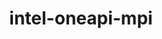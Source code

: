 ---
title: "intel-oneapi-mpi"
layout: cache
categories: [package, develop-2024-08-04]
meta: {"versions": ["2021.13.0"], "compilers": ["gcc@=12.3.0", "intel@=2021.10.0", "oneapi@=2023.2.0", "oneapi@=2024.2.0"], "oss": ["amzn2", "ubuntu22.04"], "platforms": ["linux"], "targets": ["x86_64_v3", "x86_64_v4"], "stacks": ["aws-pcluster-x86_64_v4", "e4s-oneapi", "root"], "num_specs": 7, "num_specs_by_stack": {"root": 7, "aws-pcluster-x86_64_v4": 6, "e4s-oneapi": 1}}
spec_details: [{"hash": "biywnayg5tcnskpxshifovjw2msjc4rg", "compiler": "gcc@=12.3.0", "versions": ["2021.13.0"], "os": "amzn2", "platform": "linux", "target": "x86_64_v3", "variants": ["build_system=generic", "~classic-names", "+envmods", "+external-libfabric", "+generic-names", "~ilp64"], "stacks": ["root", "aws-pcluster-x86_64_v4"], "size": "-", "tarball": "https://binaries.spack.io/releases/develop-2024-08-04/build_cache/linux-amzn2-x86_64_v3/gcc-12.3.0/intel-oneapi-mpi-2021.13.0/linux-amzn2-x86_64_v3-gcc-12.3.0-intel-oneapi-mpi-2021.13.0-biywnayg5tcnskpxshifovjw2msjc4rg.spack"}, {"hash": "nuoh2e2cndfgzxs7c5jmdzuntgeqde2e", "compiler": "gcc@=12.3.0", "versions": ["2021.13.0"], "os": "amzn2", "platform": "linux", "target": "x86_64_v4", "variants": ["build_system=generic", "~classic-names", "+envmods", "+external-libfabric", "+generic-names", "~ilp64"], "stacks": ["root", "aws-pcluster-x86_64_v4"], "size": "-", "tarball": "https://binaries.spack.io/releases/develop-2024-08-04/build_cache/linux-amzn2-x86_64_v4/gcc-12.3.0/intel-oneapi-mpi-2021.13.0/linux-amzn2-x86_64_v4-gcc-12.3.0-intel-oneapi-mpi-2021.13.0-nuoh2e2cndfgzxs7c5jmdzuntgeqde2e.spack"}, {"hash": "morr5q6cv66xenoiyou4pas3o5ku6h36", "compiler": "intel@=2021.10.0", "versions": ["2021.13.0"], "os": "amzn2", "platform": "linux", "target": "x86_64_v3", "variants": ["build_system=generic", "~classic-names", "+envmods", "+external-libfabric", "+generic-names", "~ilp64"], "stacks": ["root", "aws-pcluster-x86_64_v4"], "size": "-", "tarball": "https://binaries.spack.io/releases/develop-2024-08-04/build_cache/linux-amzn2-x86_64_v3/intel-2021.10.0/intel-oneapi-mpi-2021.13.0/linux-amzn2-x86_64_v3-intel-2021.10.0-intel-oneapi-mpi-2021.13.0-morr5q6cv66xenoiyou4pas3o5ku6h36.spack"}, {"hash": "lvkocl5mejytzxxvselz3zjdvannnay5", "compiler": "oneapi@=2023.2.0", "versions": ["2021.13.0"], "os": "amzn2", "platform": "linux", "target": "x86_64_v3", "variants": ["build_system=generic", "~classic-names", "+envmods", "+external-libfabric", "+generic-names", "~ilp64"], "stacks": ["root", "aws-pcluster-x86_64_v4"], "size": "-", "tarball": "https://binaries.spack.io/releases/develop-2024-08-04/build_cache/linux-amzn2-x86_64_v3/oneapi-2023.2.0/intel-oneapi-mpi-2021.13.0/linux-amzn2-x86_64_v3-oneapi-2023.2.0-intel-oneapi-mpi-2021.13.0-lvkocl5mejytzxxvselz3zjdvannnay5.spack"}, {"hash": "rnrtdstljdruydtsupd25p3rvjjtka2w", "compiler": "intel@=2021.10.0", "versions": ["2021.13.0"], "os": "amzn2", "platform": "linux", "target": "x86_64_v4", "variants": ["build_system=generic", "~classic-names", "+envmods", "+external-libfabric", "+generic-names", "~ilp64"], "stacks": ["root", "aws-pcluster-x86_64_v4"], "size": "-", "tarball": "https://binaries.spack.io/releases/develop-2024-08-04/build_cache/linux-amzn2-x86_64_v4/intel-2021.10.0/intel-oneapi-mpi-2021.13.0/linux-amzn2-x86_64_v4-intel-2021.10.0-intel-oneapi-mpi-2021.13.0-rnrtdstljdruydtsupd25p3rvjjtka2w.spack"}, {"hash": "s73lp3pxz66pp3v7cc5veyd2jh22d5bq", "compiler": "oneapi@=2023.2.0", "versions": ["2021.13.0"], "os": "amzn2", "platform": "linux", "target": "x86_64_v4", "variants": ["build_system=generic", "~classic-names", "+envmods", "+external-libfabric", "+generic-names", "~ilp64"], "stacks": ["root", "aws-pcluster-x86_64_v4"], "size": "-", "tarball": "https://binaries.spack.io/releases/develop-2024-08-04/build_cache/linux-amzn2-x86_64_v4/oneapi-2023.2.0/intel-oneapi-mpi-2021.13.0/linux-amzn2-x86_64_v4-oneapi-2023.2.0-intel-oneapi-mpi-2021.13.0-s73lp3pxz66pp3v7cc5veyd2jh22d5bq.spack"}, {"hash": "ezlkkvvjuwygxlyjt43vys3jo5t25fee", "compiler": "oneapi@=2024.2.0", "versions": ["2021.13.0"], "os": "ubuntu22.04", "platform": "linux", "target": "x86_64_v3", "variants": ["build_system=generic", "~classic-names", "+envmods", "~external-libfabric", "~generic-names", "~ilp64"], "stacks": ["e4s-oneapi", "root"], "size": "-", "tarball": "https://binaries.spack.io/releases/develop-2024-08-04/build_cache/linux-ubuntu22.04-x86_64_v3/oneapi-2024.2.0/intel-oneapi-mpi-2021.13.0/linux-ubuntu22.04-x86_64_v3-oneapi-2024.2.0-intel-oneapi-mpi-2021.13.0-ezlkkvvjuwygxlyjt43vys3jo5t25fee.spack"}]
---